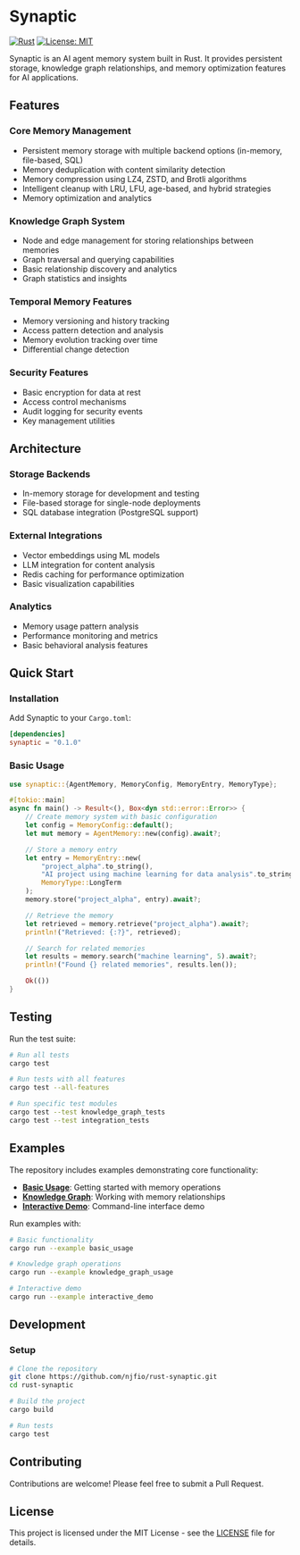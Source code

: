 # Synaptic

[![Rust](https://img.shields.io/badge/rust-1.79+-orange.svg)](https://www.rust-lang.org)
[![License: MIT](https://img.shields.io/badge/License-MIT-yellow.svg)](https://opensource.org/licenses/MIT)

Synaptic is an AI agent memory system built in Rust. It provides persistent storage, knowledge graph relationships, and memory optimization features for AI applications.

## Features

### Core Memory Management
- Persistent memory storage with multiple backend options (in-memory, file-based, SQL)
- Memory deduplication with content similarity detection
- Memory compression using LZ4, ZSTD, and Brotli algorithms
- Intelligent cleanup with LRU, LFU, age-based, and hybrid strategies
- Memory optimization and analytics

### Knowledge Graph System
- Node and edge management for storing relationships between memories
- Graph traversal and querying capabilities
- Basic relationship discovery and analytics
- Graph statistics and insights

### Temporal Memory Features
- Memory versioning and history tracking
- Access pattern detection and analysis
- Memory evolution tracking over time
- Differential change detection

### Security Features
- Basic encryption for data at rest
- Access control mechanisms
- Audit logging for security events
- Key management utilities

## Architecture

### Storage Backends
- In-memory storage for development and testing
- File-based storage for single-node deployments
- SQL database integration (PostgreSQL support)

### External Integrations
- Vector embeddings using ML models
- LLM integration for content analysis
- Redis caching for performance optimization
- Basic visualization capabilities

### Analytics
- Memory usage pattern analysis
- Performance monitoring and metrics
- Basic behavioral analysis features

## Quick Start

### Installation

Add Synaptic to your `Cargo.toml`:

```toml
[dependencies]
synaptic = "0.1.0"
```

### Basic Usage

```rust
use synaptic::{AgentMemory, MemoryConfig, MemoryEntry, MemoryType};

#[tokio::main]
async fn main() -> Result<(), Box<dyn std::error::Error>> {
    // Create memory system with basic configuration
    let config = MemoryConfig::default();
    let mut memory = AgentMemory::new(config).await?;

    // Store a memory entry
    let entry = MemoryEntry::new(
        "project_alpha".to_string(),
        "AI project using machine learning for data analysis".to_string(),
        MemoryType::LongTerm
    );
    memory.store("project_alpha", entry).await?;

    // Retrieve the memory
    let retrieved = memory.retrieve("project_alpha").await?;
    println!("Retrieved: {:?}", retrieved);

    // Search for related memories
    let results = memory.search("machine learning", 5).await?;
    println!("Found {} related memories", results.len());

    Ok(())
}
```

## Testing

Run the test suite:

```bash
# Run all tests
cargo test

# Run tests with all features
cargo test --all-features

# Run specific test modules
cargo test --test knowledge_graph_tests
cargo test --test integration_tests
```

## Examples

The repository includes examples demonstrating core functionality:

- **[Basic Usage](examples/basic_usage.rs)**: Getting started with memory operations
- **[Knowledge Graph](examples/knowledge_graph_usage.rs)**: Working with memory relationships
- **[Interactive Demo](examples/interactive_demo.rs)**: Command-line interface demo

Run examples with:

```bash
# Basic functionality
cargo run --example basic_usage

# Knowledge graph operations
cargo run --example knowledge_graph_usage

# Interactive demo
cargo run --example interactive_demo
```

## Development

### Setup

```bash
# Clone the repository
git clone https://github.com/njfio/rust-synaptic.git
cd rust-synaptic

# Build the project
cargo build

# Run tests
cargo test
```

## Contributing

Contributions are welcome! Please feel free to submit a Pull Request.

## License

This project is licensed under the MIT License - see the [LICENSE](LICENSE) file for details.
